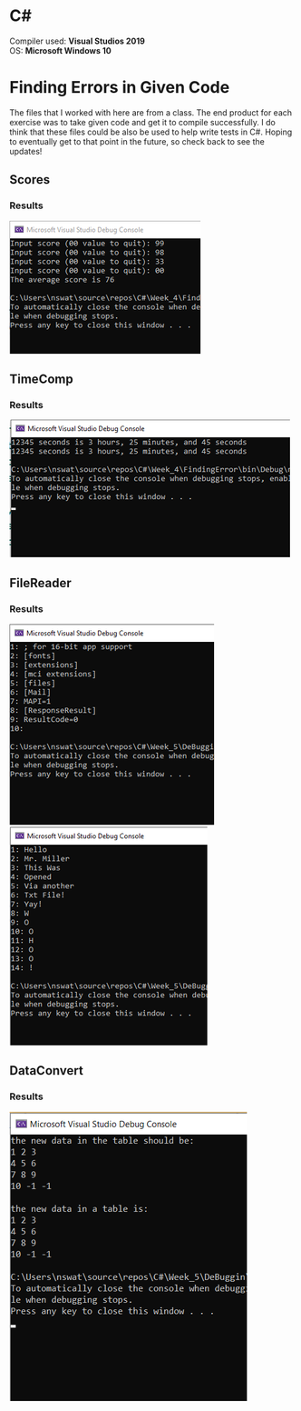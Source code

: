 # C#

Compiler used: **Visual Studios 2019**<br />
OS: **Microsoft Windows 10**

# Finding Errors in Given Code

The files that I worked with here are from a class. The end product for each exercise was to take given code and get it to compile successfully. I do think that these files could be also be used to help write tests in C#. Hoping to eventually get to that point in the future, so check back to see the updates!



## Scores







### Results

![Scores1](https://github.com/aquaman48/C-Sharp/blob/main/Screenshots/Debug_Questions/Scores/Score_Debug.PNG)


## TimeComp



### Results

![TimeComp](https://github.com/aquaman48/C-Sharp/blob/main/Screenshots/Debug_Questions/TimeComp/TimeComp_Debug.PNG)

## FileReader

### Results

![Result1](https://github.com/aquaman48/C-Sharp/blob/main/Screenshots/Debug_Questions/FileReader/FileOpen_Read_Debug.PNG) ![Result2](https://github.com/aquaman48/C-Sharp/blob/main/Screenshots/Debug_Questions/FileReader/ExtraResult.PNG)

## DataConvert

### Results

![DataResult](https://github.com/aquaman48/C-Sharp/blob/main/Screenshots/Debug_Questions/DataConvert/DataConvert_Debug.PNG)
